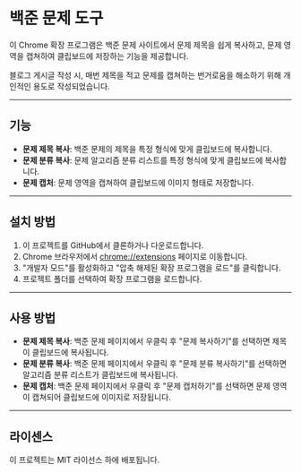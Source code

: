 # 백준 문제 도구

이 Chrome 확장 프로그램은 백준 문제 사이트에서 문제 제목을 쉽게 복사하고, 문제 영역을 캡쳐하여 클립보드에 저장하는 기능을 제공합니다.

블로그 게시글 작성 시, 매번 제목을 적고 문제를 캡쳐하는 번거로움을 해소하기 위해 개인적인 용도로 작성되었습니다.

---

## 기능

- **문제 제목 복사**: 백준 문제의 제목을 특정 형식에 맞게 클립보드에 복사합니다.
- **문제 분류 복사**: 문제 알고리즘 분류 리스트를 특정 형식에 맞게 클립보드에 복사합니다.
- **문제 캡처**: 문제 영역을 캡쳐하여 클립보드에 이미지 형태로 저장합니다.

---

## 설치 방법

1. 이 프로젝트를 GitHub에서 클론하거나 다운로드합니다.
2. Chrome 브라우저에서 [chrome://extensions](chrome://extensions) 페이지로 이동합니다.
3. "개발자 모드"를 활성화하고 "압축 해제된 확장 프로그램을 로드"를 클릭합니다.
4. 프로젝트 폴더를 선택하여 확장 프로그램을 로드합니다.

---

## 사용 방법

- **문제 제목 복사**: 백준 문제 페이지에서 우클릭 후 "문제 복사하기"를 선택하면 제목이 클립보드에 복사됩니다.
- **문제 분류 복사**: 백준 문제 페이지에서 우클릭 후 "문제 분류 복사하기"를 선택하면 알고리즘 분류 리스트가 클립보드에 복사됩니다.
- **문제 캡처**: 백준 문제 페이지에서 우클릭 후 "문제 캡처하기"를 선택하면 문제 영역이 캡쳐되어 클립보드에 이미지로 저장됩니다.

---

## 라이센스

이 프로젝트는 MIT 라이선스 하에 배포됩니다.